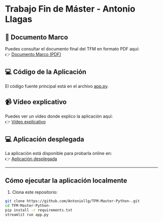 # Trabajo Fin de Máster - Antonio Llagas

## 📄 Documento Marco
Puedes consultar el documento final del TFM en formato PDF aquí:  
👉 [Documento Marco (PDF)](documentacion/trabajo_fin_master.pdf)

## 💻 Código de la Aplicación
El código fuente principal está en el archivo [app.py](app.py).

## 📹 Vídeo explicativo
Puedes ver un vídeo donde explico la aplicación aquí:  
👉 [Vídeo explicativo](https://www.youtube.com/watch?v=5tFAHEnTlpg)

## 💻 Aplicación desplegada
La aplicación está disponible para probarla online en:  
👉 [Aplicación desplegada](http://localhost:8501/)

---

## Cómo ejecutar la aplicación localmente

1. Clona este repositorio:

```bash
git clone https://github.com/Antoniollg/TFM-Master-Python-.git
cd TFM-Master-Python-
pip install -r requirements.txt
streamlit run app.py


